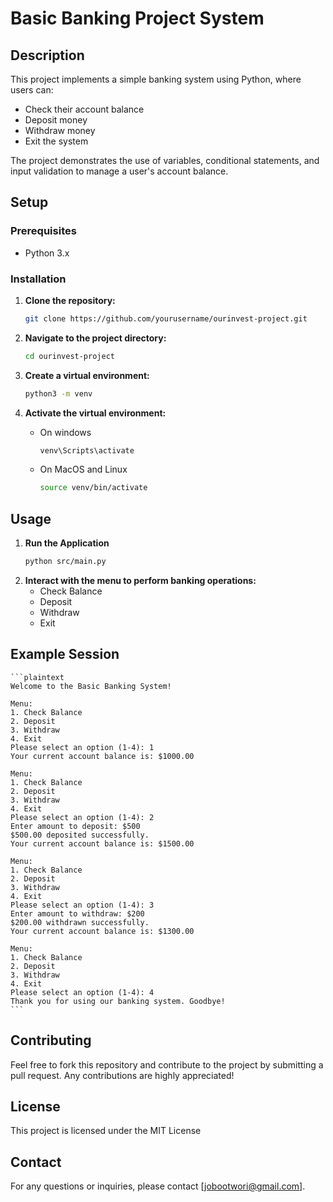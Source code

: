 
# Basic Banking Project System

## Description
This project implements a simple banking system using Python, where users can:
- Check their account balance
- Deposit money
- Withdraw money
- Exit the system

The project demonstrates the use of variables, conditional statements, and input validation to manage a user's account balance.

## Setup

### Prerequisites
- Python 3.x

### Installation

1. **Clone the repository:**
   ```sh
   git clone https://github.com/yourusername/ourinvest-project.git
   ```
   
2. **Navigate to the project directory:**
    ```sh
    cd ourinvest-project
    ```
3. **Create a virtual environment:**
    ```sh
    python3 -m venv 
4. **Activate the virtual environment:**
    - On windows
        ```sh
        venv\Scripts\activate
        ```

    - On MacOS and Linux
        ```sh
        source venv/bin/activate
        ```

## Usage

1. **Run the Application**
    ```sh
    python src/main.py
    ```
2. **Interact with the menu to perform banking operations:**
    - Check Balance
    - Deposit
    - Withdraw
    - Exit

## Example Session

    ```plaintext
    Welcome to the Basic Banking System!

    Menu:
    1. Check Balance
    2. Deposit
    3. Withdraw
    4. Exit
    Please select an option (1-4): 1
    Your current account balance is: $1000.00

    Menu:
    1. Check Balance
    2. Deposit
    3. Withdraw
    4. Exit
    Please select an option (1-4): 2
    Enter amount to deposit: $500
    $500.00 deposited successfully.
    Your current account balance is: $1500.00

    Menu:
    1. Check Balance
    2. Deposit
    3. Withdraw
    4. Exit
    Please select an option (1-4): 3
    Enter amount to withdraw: $200
    $200.00 withdrawn successfully.
    Your current account balance is: $1300.00

    Menu:
    1. Check Balance
    2. Deposit
    3. Withdraw
    4. Exit
    Please select an option (1-4): 4
    Thank you for using our banking system. Goodbye!
    ```
## Contributing

Feel free to fork this repository and contribute to the project by submitting a pull request. Any contributions are highly appreciated!

## License

This project is licensed under the MIT License

## Contact

For any questions or inquiries, please contact [jobootwori@gmail.com].

